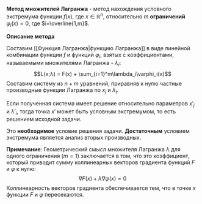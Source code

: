 **Метод множителей Лагранжа** - метод нахождения условного экстремума функции $f(x)$, где $x\in\mathbb{R}^n$, относительно $m$ **ограничений** $\varphi_i(x)=0$, где $i=\overline{1,m}$.

**Описание метода**

Составим [[Функция Лагранжа|функцию Лагранжа]] в виде линейной комбинации функции $f$ и функций $\varphi_i$, взятых с коэффициентами, называемыми множителями Лагранжа - $\lambda_i$:$$L(x;λ) = F(x) + \sum_{i=1}^m\lambda_i\varphi_i(x)$$Составим систему из $n+m$ уравнений, приравняв к нулю частные производные функции Лагранжа по $x_j$ и $\lambda_i$.

Если полученная система имеет решение относительно параметров $x'_j$ и $\lambda'_i$, тогда точка $x'$ может быть условным экстремумом, то есть решением исходной задачи.

Это **необходимое** условие решения задачи. **Достаточным** условием экстремума является анализ вторых производных.

**Примечание**:
Геометрический смысл множителя Лагранжа $\lambda$ для одного ограничения ($m=1$) заключается в том, что это коэффициент, который приводит сумму коллинеарных векторов градиента функций $F$ и $\varphi$ к нулю:$$\nabla F(x) + \lambda \nabla \varphi(x) = 0$$Коллинеарность векторов градиента обеспечивается тем, что в точке $x$ функции $F$ и $\varphi$ пересекаются.